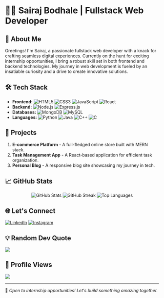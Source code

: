 # 👨‍💻 Sairaj Bodhale | Fullstack Web Developer

## 🚀 About Me
Greetings! I'm Sairaj, a passionate fullstack web developer with a knack for crafting seamless digital experiences. Currently on the hunt for exciting internship opportunities, I bring a robust skill set in both frontend and backend technologies. My journey in web development is fueled by an insatiable curiosity and a drive to create innovative solutions.

## 🛠️ Tech Stack
- **Frontend:** ![HTML5](https://img.shields.io/badge/HTML5-%23E34F26.svg?style=for-the-badge&logo=html5&logoColor=white) ![CSS3](https://img.shields.io/badge/CSS3-%231572B6.svg?style=for-the-badge&logo=css3&logoColor=white) ![JavaScript](https://img.shields.io/badge/JavaScript-%23323330.svg?style=for-the-badge&logo=javascript&logoColor=%23F7DF1E) ![React](https://img.shields.io/badge/React-%2320232a.svg?style=for-the-badge&logo=react&logoColor=%2361DAFB)
- **Backend:** ![Node.js](https://img.shields.io/badge/Node.js-6DA55F?style=for-the-badge&logo=node.js&logoColor=white) ![Express.js](https://img.shields.io/badge/Express.js-%23404d59.svg?style=for-the-badge&logo=express&logoColor=%2361DAFB)
- **Databases:** ![MongoDB](https://img.shields.io/badge/MongoDB-%234ea94b.svg?style=for-the-badge&logo=mongodb&logoColor=white) ![MySQL](https://img.shields.io/badge/MySQL-4479A1.svg?style=for-the-badge&logo=mysql&logoColor=white)
- **Languages:** ![Python](https://img.shields.io/badge/Python-3670A0?style=for-the-badge&logo=python&logoColor=ffdd54) ![Java](https://img.shields.io/badge/Java-%23ED8B00.svg?style=for-the-badge&logo=openjdk&logoColor=white) ![C++](https://img.shields.io/badge/C++-%2300599C.svg?style=for-the-badge&logo=c%2B%2B&logoColor=white) ![C](https://img.shields.io/badge/C-%2300599C.svg?style=for-the-badge&logo=c&logoColor=white)

## 🌟 Projects
1. **E-commerce Platform** - A full-fledged online store built with MERN stack.
2. **Task Management App** - A React-based application for efficient task organization.
3. **Personal Blog** - A responsive blog site showcasing my journey in tech.

## 📈 GitHub Stats
<div align="center">
  <img src="https://github-readme-stats.vercel.app/api?username=sairajB&theme=radical&hide_border=false&include_all_commits=true&count_private=true" alt="GitHub Stats" />
  <img src="https://github-readme-streak-stats.herokuapp.com/?user=sairajB&theme=radical&hide_border=false" alt="GitHub Streak" />
  <img src="https://github-readme-stats.vercel.app/api/top-langs/?username=sairajB&theme=radical&hide_border=false&include_all_commits=true&count_private=true&layout=compact" alt="Top Languages" />
</div>

## 🌐 Let's Connect
[![LinkedIn](https://img.shields.io/badge/LinkedIn-%230077B5.svg?style=for-the-badge&logo=linkedin&logoColor=white)](https://www.linkedin.com/in/sairaj-bodhale/)
[![Instagram](https://img.shields.io/badge/Instagram-%23E4405F.svg?style=for-the-badge&logo=Instagram&logoColor=white)](https://instagram.com/sairajbodhale)

## 💡 Random Dev Quote
![](https://quotes-github-readme.vercel.app/api?type=horizontal&theme=radical)

## 👀 Profile Views
![](https://visitcount.itsvg.in/api?id=sairajB&icon=5&color=6)

---

💼 *Open to internship opportunities! Let's build something amazing together.*
